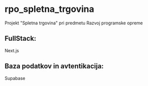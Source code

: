 # rpo_spletna_trgovina
Projekt "Spletna trgovina" pri predmetu Razvoj programske opreme

## FullStack:
Next.js

## Baza podatkov in avtentikacija:
Supabase

